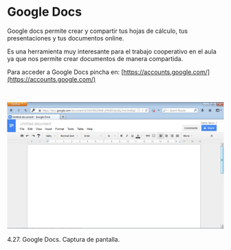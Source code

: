 
# Google Docs

Google docs permite crear y compartir tus hojas de cálculo, tus presentaciones y tus documentos online.

Es una herramienta muy interesante para el trabajo cooperativo en el aula ya que nos permite crear documentos de manera compartida.

Para acceder a Google Docs pincha en: [https://accounts.google.com/](https://accounts.google.com/)

 


![](img/google_docs.jpg)

 4.27. Google Docs. Captura de pantalla.

 


